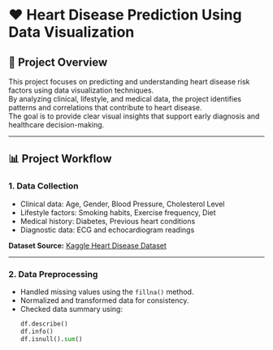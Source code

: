 # ❤️ Heart Disease Prediction Using Data Visualization

## 🧠 Project Overview
This project focuses on predicting and understanding heart disease risk factors using data visualization techniques.  
By analyzing clinical, lifestyle, and medical data, the project identifies patterns and correlations that contribute to heart disease.  
The goal is to provide clear visual insights that support early diagnosis and healthcare decision-making.

---

## 📊 Project Workflow

### **1. Data Collection**
- Clinical data: Age, Gender, Blood Pressure, Cholesterol Level  
- Lifestyle factors: Smoking habits, Exercise frequency, Diet  
- Medical history: Diabetes, Previous heart conditions  
- Diagnostic data: ECG and echocardiogram readings  

**Dataset Source:** [Kaggle Heart Disease Dataset](https://www.kaggle.com/)  

---

### **2. Data Preprocessing**
- Handled missing values using the `fillna()` method.  
- Normalized and transformed data for consistency.  
- Checked data summary using:
  ```python
  df.describe()
  df.info()
  df.isnull().sum()
